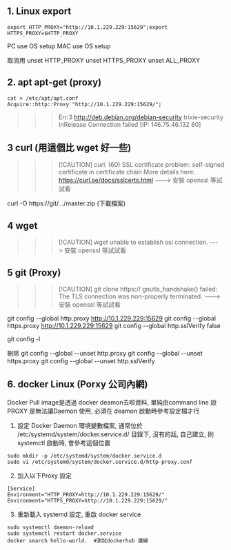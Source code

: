 ## 1. Linux export 

```
export HTTP_PROXY="http://10.1.229.229:15629";export HTTPS_PROXY=$HTTP_PROXY
```

PC use OS setup
MAC use OS setup

取消用
unset HTTP_PROXY
unset HTTPS_PROXY
unset ALL_PROXY


## 2. apt apt-get (proxy)

```
cat > /etc/apt/apt.conf
Acquire::http::Proxy "http://10.1.229.229:15629/";
```
>>> Err:3 http://deb.debian.org/debian-security trixie-security InRelease
  Connection failed [IP: 146.75.46.132 80]


## 3 curl (用這個比 wget 好一些)
>>> [!CAUTION] curl: (60) SSL certificate problem: self-signed certificate in certificate chain
More details here: https://curl.se/docs/sslcerts.html
---> 安裝 openssl 等試試看


curl -O https://git/.../master.zip  (下載檔案)

## 4 wget
>>>[!CAUTION] wget unable to establish ssl connection.
---> 安裝 openssl 等試試看


## 5 git (Proxy) 
>>> [!CAUTION] git clone https:// gnutls_handshake() failed: The TLS connection was non-properly terminated.
---> 安裝 openssl 等試試看


git config --global http.proxy http://10.1.229.229:15629
git config --global https.proxy http://10.1.229.229:15629
git config --global http.sslVerify false

git config -l

刪除
git config --global --unset http.proxy
git config --global --unset https.proxy
git config --global --unset http.sslVerify


## 6. docker Linux (Porxy 公司內網) 
Docker Pull image是透過 docker deamon去啦資料, 單純由command line 設PROXY 是無法讓Daemon 使用, 必須在 deamon 啟動時參考設定檔才行
1. 設定 Docker Daemon 環境變數檔案, 通常位於 /etc/systemd/system/docker.service.d/ 目錄下, 沒有的話, 自己建立, 則systemctl 啟動時, 會參考這個位置
```
sudo mkdir -p /etc/systemd/system/docker.service.d
sudo vi /etc/systemd/system/docker.service.d/http-proxy.conf
```
2. 加入以下Proxy 設定
```
[Service]
Environment="HTTP_PROXY=http://10.1.229.229:15629/"
Environment="HTTPS_PROXY=http://10.1.229.229:15629/"
```
3. 重新載入 systemd 設定, 重啟 docker service
```
sudo systemctl daemon-reload
sudo systemctl restart docker.service
docker search hello-world.  #測試dockerhub 連線
```



